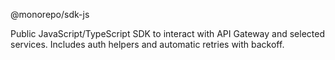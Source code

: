 @monorepo/sdk-js

Public JavaScript/TypeScript SDK to interact with API Gateway and selected services. Includes auth helpers and automatic retries with backoff.
